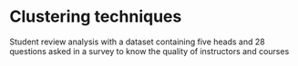 # Clustering techniques

Student review analysis with a dataset containing five heads and 28 questions asked in a survey to know the quality of instructors and courses
